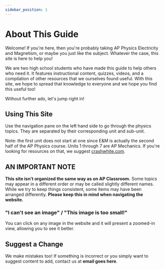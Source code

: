 ```yaml
---
sidebar_position: 1
---
```


# About This Guide

Welcome! If you're here, then you're probably taking AP Physics Electricity and Magnetism, or maybe you just like the subject. Whatever the case, this site is here to help you!

We are two high school students who have made this guide to help others who need it. It features instructional content, quizzes, videos, and a compilation of other resources that we ourselves found useful. With this site, we hope to spread that knowledge to everyone and we hope you find this useful too!

Without further ado, let's jump right in!

## Using This Site

Use the navigation pane on the left hand side to go through the physics topics. They are separated by their corresponding unit and sub-unit.

Note: the first unit does not start at one since E&M is actually the second half of the AP Physics course. Units 1 through 7 are AP Mechanics. If you're looking for resources on that, we suggest [crashwhite.com](https://www.crashwhite.com/apphysics/faqs.html).

## AN IMPORTANT NOTE

**This site isn't organized the same way as on AP Classroom.** Some topics may appear in a different order or may be called slightly different names. While we try to keep things consistent, some items may have been arranged differently. **Please keep this in mind when navigating the website.**

### "I can't see an image" / "This image is too small!"

You can click on any image in the website and it will present a zoomed-in view, allowing you to see it better.

## Suggest a Change

We make mistakes too! If something is incorrect or you simply want to suggest content to add, contact us at **email goes here**.
